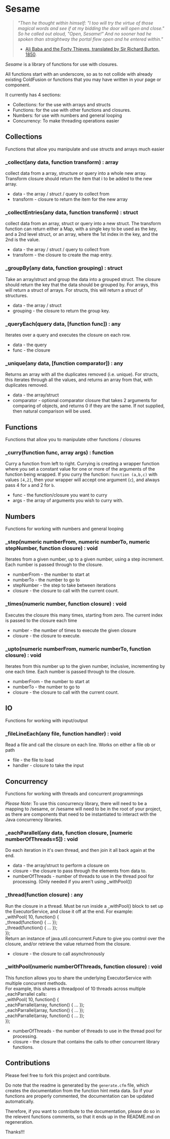 
<!--
Copyright 2012 Mark Mandel

Licensed under the Apache License, Version 2.0 (the "License");
you may not use this file except in compliance with the License.
You may obtain a copy of the License at

http://www.apache.org/licenses/LICENSE-2.0

Unless required by applicable law or agreed to in writing, software
distributed under the License is distributed on an "AS IS" BASIS,
WITHOUT WARRANTIES OR CONDITIONS OF ANY KIND, either express or implied.
See the License for the specific language governing permissions and
limitations under the License.
-->

Sesame
======

> *"Then he thought within himself: "I too will try the virtue of those magical words and see if at my bidding the door will open and close." So he called out aloud, "Open, Sesame!" And no sooner had he spoken than straightway the portal flew open and he entered within."*<br/>
>	- [Ali Baba and the Forty Thieves, translated by Sir Richard Burton, 1850][1].

*Sesame* is a library of functions for use with closures.

All functions start with an underscore, so as to not collide with already existing ColdFusion or functions that you may have written in your page or component.

It currently has 4 sections:

- Collections: for the use with arrays and structs
- Functions: for the use with other functions and closures.
- Numbers: for use with numbers and general looping
- Concurrency: To make threading operations easier


## Collections ##

Functions that allow you manipulate and use structs and arrays much easier

### _collect(any data, function transform) : array ###

collect data from a array, structure or query into a whole new array. Transform closure should return the item that i to be added to the new array.

* data - the array / struct / query to collect from
* transform - closure to return the item for the new array

### _collectEntries(any data, function transform) : struct ###

collect data from an array, struct or query into a new struct. The transform function can return either a Map, with a single key to be used as the key, and a 2nd level struct, or an array, where the 1st index in the key, and the 2nd is the value.

* data - the array / struct / query to collect from
* transform - the closure to create the map entry.

### _groupBy(any data, function grouping) : struct ###

Take an array/struct and group the data into a grouped struct. The closure should return the key that the data should be grouped by. For arrays, this will return a struct of arrays. For structs, this will return a struct of structures.

* data - the array / struct
* grouping - the closure to return the group key.

### _queryEach(query data, [function func]) : any ###

Iterates over a query and executes the closure on each row.

* data - the query
* func - the closure

### _unique(any data, [function comparator]) : any ###

Returns an array with all the duplicates removed (i.e. unique). For structs, this iterates through all the values, and returns an array from that, with duplicates removed.

* data - the array/struct
* comparator - optional comparator closure that takes 2 arguments for comparing of objects, and returns 0 if they are the same. If not supplied, then natural comparison will be used.

## Functions ##

Functions that allow you to manipulate other functions / closures

### _curry(function func, array args) : function ###

Curry a function from left to right. Currying is creating a wrapper function where you set a constant value for one or more of the arguments of the function being wrapped. If you curry the function: `function (a,b,c)` with values `[4,2]`, then your wrapper will accept one argument (`c`), and always pass 4 for `a` and 2 for `b`.

* func - the function/closure you want to curry
* args - the array of arguments you wish to curry with.

## Numbers ##

Functions for working with numbers and general looping

### _step(numeric numberFrom, numeric numberTo, numeric stepNumber, function closure) : void ###

Iterates from a given number, up to a given number, using a step increment. Each number is passed through to the closure.

* numberFrom - the number to start at
* numberTo - the number to go to
* stepNumber - the step to take between iterations
* closure - the closure to call with the current count.

### _times(numeric number, function closure) : void ###

Executes the closure this many times, starting from zero. The current index is passed to the closure each time

* number - the number of times to execute the given closure
* closure - the closure to execute.

### _upto(numeric numberFrom, numeric numberTo, function closure) : void ###

Iterates from this number up to the given number, inclusive, incrementing by one each time. Each number is passed through to the closure.

* numberFrom - the number to start at
* numberTo - the number to go to
* closure - the closure to call with the current count.

## IO ##

Functions for working with input/output

### _fileLineEach(any file, function handler) : void ###

Read a file and call the closure on each line. Works on either a file ob or path

* file - the file to load
* handler - closure to take the input

## Concurrency ##


Functions for working with threads and concurrent programmings

*Please Note*: To use this concurrency library, there will need to be a mapping to /sesame, or /sesame will need to be in the root of your project, as there are components
that need to be instantiated to interact with the Java concurrency libraries.


### _eachParallel(any data, function closure, [numeric numberOfThreads=5]) : void ###

Do each iteration in it's own thread, and then join it all back again at the end.

* data - the array/struct to perform a closure on
* closure - the closure to pass through the elements from data to.
* numberOfThreads - number of threads to use in the thread pool for processing. (Only needed if you aren't using _withPool())

### _thread(function closure) : any ###

Run the closure in a thread. Must be run inside a _withPool() block to set up the ExecutorService, and close it off at the end. For example:<br/> _withPool( 10, function() {<br/> _thread(function() { ... });<br/> _thread(function() { ... });<br/> }); <br/> Return an instance of java.util.concurrent.Future to give you control over the closure, and/or retrieve the value returned from the closure.

* closure - the closure to call asynchronously

### _withPool(numeric numberOfThreads, function closure) : void ###

This function allows you to share the underlying ExecutorService with multiple concurrent methods.<br/> For example, this shares a threadpool of 10 threads across multiple _eachParrallel calls:<br/> _withPool( 10, function() {<br/> _eachParrallel(array, function() { ... });<br/> _eachParrallel(array, function() { ... });<br/> _eachParrallel(array, function() { ... });<br/> });

* numberOfThreads - the number of threads to use in the thread pool for processing.
* closure - the closure that contains the calls to other concurrent library functions.


Contributions
-------------
Please feel free to fork this project and contribute.

Do note that the readme is generated by the `generate.cfm` file, which creates the documentation from the function hint meta data.
So if your functions are properly commented, the documentation can be updated automatically.

Therefore, if you want to contribute to the documentation, please do so in the relevent functions comments, so that it ends up in the README.md on regeneration.

Thanks!!!

[1]: http://classiclit.about.com/library/bl-etexts/arabian/bl-arabian-alibaba.htm
